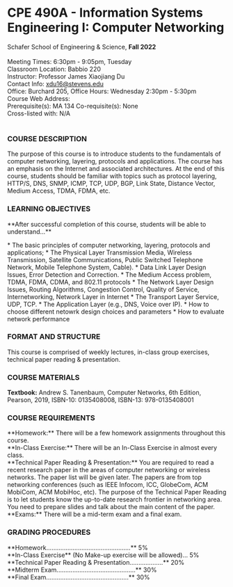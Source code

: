 # CPE 490A - Information Systems Engineering I: Computer Networking
Schafer School of Engineering & Science, **Fall 2022** <br>
<br>
Meeting Times: 6:30pm - 9:05pm, Tuesday <br>
Classroom Location: Babbio 220 <br>
Instructor: Professor James Xiaojiang Du <br>
Contact Info: xdu16@stevens.edu <br>
Office: Burchard 205, Office Hours: Wednesday 2:30pm - 5:30pm <br>
Course Web Address: <br>
Prerequisite(s): MA 134             Co-requisite(s): None <br>
Cross-listed with: N/A <br>
<br>

### COURSE DESCRIPTION
<p> The purpose of this course is to introduce students to the fundamentals of computer networking, layering, protocols and applications. The course has an emphasis on the Internet and associated architectures. At the end of this course, students should be familiar with topics such as protocol layering, HTTP/S, DNS, SNMP, ICMP, TCP, UDP, BGP, Link State, Distance Vector, Medium Access, TDMA, FDMA, etc. </p>

### LEARNING OBJECTIVES
<p> **After successful completion of this course, students will be able to understand...** </p>
* The basic principles of computer networking, layering, protocols and applications;
* The Physical Layer Transmission Media, Wireless Transmission, Satellite Communications, Public Switched Telephone Network, Mobile Telephone System, Cable).
* Data Link Layer Design Issues, Error Detection and Correction.
* The Medium Access problem, TDMA, FDMA, CDMA, and 802.11 protocols
* The Network Layer Design Issues, Routing Algorithms, Congestion Control, Quality of Service, Internetworking, Network Layer in Internet
* The Transport Layer Service, UDP, TCP.
* The Application Layer (e.g., DNS, Voice over IP).
* How to choose different netowrk design choices and parameters
* How to evaluate network performance

### FORMAT AND STRUCTURE
<p> This course is comprised of weekly lectures, in-class group exercises, technical paper reading & presentation. </p>

### COURSE MATERIALS
**Textbook:** Andrew S. Tanenbaum, Computer Networks, 6th Edition, Pearson, 2019, ISBN-10: 0135408008, ISBN-13: 978-0135408001

### COURSE REQUIREMENTS
<p> **Homework:** There will be a few homework assignments throughout this course. <br> 
**In-Class Exercise:** There will be an In-Class Exercise in almost every class. <br>
**Technical Paper Reading & Presentation:** You are required to read a recent research paper in the areas of computer networking or wireless networks. The paper list will be given later. The papers are from top networking conferences (such as IEEE Infocom, ICC, GlobeCom, ACM MobiCom, ACM MobiHoc, etc). The purpose of the Technical Paper Reading is to let students know the up-to-date research frontier in networking area. You need to prepare slides and talk about the main content of the paper. <br>
**Exams:** There will be a mid-term exam and a final exam.</p>

### GRADING PROCEDURES
<p> **Homework................................................** 5% <br> 
**In-Class Exercise** (No Make-up exercise will be allowed)... 5% <br>
**Technical Paper Reading & Presentation...................** 20% <br> 
**Midterm Exam.............................................** 30% <br>
**Final Exam...............................................** 30% <br> 
</p>
